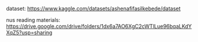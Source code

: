 dataset: https://www.kaggle.com/datasets/ashenafifasilkebede/dataset

nus reading materials: https://drive.google.com/drive/folders/1dx6a7AO6XgC2cWTlLue96bqaLKdYXqZ5?usp=sharing
